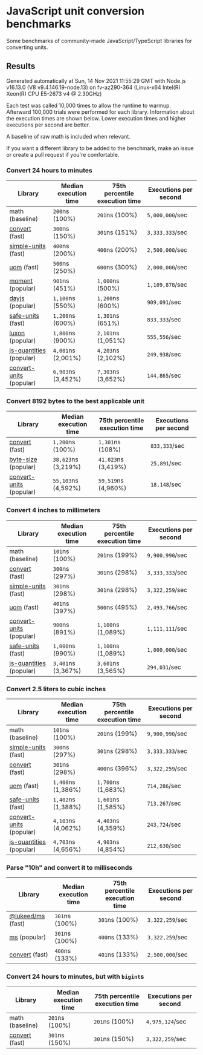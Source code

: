 # JavaScript unit conversion benchmarks

Some benchmarks of community-made JavaScript/TypeScript libraries for converting units.

## Results

<!-- beginblock(results) -->

Generated automatically at Sun, 14 Nov 2021 11:55:29 GMT with Node.js v16.13.0 (V8 v9.4.146.19-node.13) on fv-az290-364 (Linux-x64 Intel(R) Xeon(R) CPU E5-2673 v4 @ 2.30GHz)

Each test was called 10,000 times to allow the runtime to warmup.
Afterward 100,000 trials were performed for each library.
Information about the execution times are shown below.
Lower execution times and higher executions per second are better.

A baseline of raw math is included when relevant.

If you want a different library to be added to the benchmark, make an issue or create a pull request if you're comfortable.

### Convert 24 hours to minutes

| Library                                                            | Median execution time | 75th percentile execution time | Executions per second |
| ------------------------------------------------------------------ | --------------------- | ------------------------------ | --------------------- |
| math (baseline)                                                    | `200`ns (100%)        | `201`ns (100%)                 | `5,000,000`/sec       |
| [convert](https://npmjs.com/package/convert) (fast)                | `300`ns (150%)        | `301`ns (151%)                 | `3,333,333`/sec       |
| [simple-units](https://npmjs.com/package/simple-units) (fast)      | `400`ns (200%)        | `400`ns (200%)                 | `2,500,000`/sec       |
| [uom](https://npmjs.com/package/uom) (fast)                        | `500`ns (250%)        | `600`ns (300%)                 | `2,000,000`/sec       |
| [moment](https://npmjs.com/package/moment) (popular)               | `901`ns (451%)        | `1,000`ns (500%)               | `1,109,878`/sec       |
| [dayjs](https://npmjs.com/package/dayjs) (popular)                 | `1,100`ns (550%)      | `1,200`ns (600%)               | `909,091`/sec         |
| [safe-units](https://npmjs.com/package/safe-units) (fast)          | `1,200`ns (600%)      | `1,301`ns (651%)               | `833,333`/sec         |
| [luxon](https://npmjs.com/package/luxon) (popular)                 | `1,800`ns (900%)      | `2,101`ns (1,051%)             | `555,556`/sec         |
| [js-quantities](https://npmjs.com/package/js-quantities) (popular) | `4,001`ns (2,001%)    | `4,203`ns (2,102%)             | `249,938`/sec         |
| [convert-units](https://npmjs.com/package/convert-units) (popular) | `6,903`ns (3,452%)    | `7,303`ns (3,652%)             | `144,865`/sec         |

### Convert 8192 bytes to the best applicable unit

| Library                                                            | Median execution time | 75th percentile execution time | Executions per second |
| ------------------------------------------------------------------ | --------------------- | ------------------------------ | --------------------- |
| [convert](https://npmjs.com/package/convert) (fast)                | `1,200`ns (100%)      | `1,301`ns (108%)               | `833,333`/sec         |
| [byte-size](https://npmjs.com/package/byte-size) (popular)         | `38,623`ns (3,219%)   | `41,023`ns (3,419%)            | `25,891`/sec          |
| [convert-units](https://npmjs.com/package/convert-units) (popular) | `55,103`ns (4,592%)   | `59,519`ns (4,960%)            | `18,148`/sec          |

### Convert 4 inches to millimeters

| Library                                                            | Median execution time | 75th percentile execution time | Executions per second |
| ------------------------------------------------------------------ | --------------------- | ------------------------------ | --------------------- |
| math (baseline)                                                    | `101`ns (100%)        | `201`ns (199%)                 | `9,900,990`/sec       |
| [convert](https://npmjs.com/package/convert) (fast)                | `300`ns (297%)        | `301`ns (298%)                 | `3,333,333`/sec       |
| [simple-units](https://npmjs.com/package/simple-units) (fast)      | `301`ns (298%)        | `301`ns (298%)                 | `3,322,259`/sec       |
| [uom](https://npmjs.com/package/uom) (fast)                        | `401`ns (397%)        | `500`ns (495%)                 | `2,493,766`/sec       |
| [convert-units](https://npmjs.com/package/convert-units) (popular) | `900`ns (891%)        | `1,100`ns (1,089%)             | `1,111,111`/sec       |
| [safe-units](https://npmjs.com/package/safe-units) (fast)          | `1,000`ns (990%)      | `1,100`ns (1,089%)             | `1,000,000`/sec       |
| [js-quantities](https://npmjs.com/package/js-quantities) (popular) | `3,401`ns (3,367%)    | `3,601`ns (3,565%)             | `294,031`/sec         |

### Convert 2.5 liters to cubic inches

| Library                                                            | Median execution time | 75th percentile execution time | Executions per second |
| ------------------------------------------------------------------ | --------------------- | ------------------------------ | --------------------- |
| math (baseline)                                                    | `101`ns (100%)        | `201`ns (199%)                 | `9,900,990`/sec       |
| [simple-units](https://npmjs.com/package/simple-units) (fast)      | `300`ns (297%)        | `301`ns (298%)                 | `3,333,333`/sec       |
| [convert](https://npmjs.com/package/convert) (fast)                | `301`ns (298%)        | `400`ns (396%)                 | `3,322,259`/sec       |
| [uom](https://npmjs.com/package/uom) (fast)                        | `1,400`ns (1,386%)    | `1,700`ns (1,683%)             | `714,286`/sec         |
| [safe-units](https://npmjs.com/package/safe-units) (fast)          | `1,402`ns (1,388%)    | `1,601`ns (1,585%)             | `713,267`/sec         |
| [convert-units](https://npmjs.com/package/convert-units) (popular) | `4,103`ns (4,062%)    | `4,403`ns (4,359%)             | `243,724`/sec         |
| [js-quantities](https://npmjs.com/package/js-quantities) (popular) | `4,703`ns (4,656%)    | `4,903`ns (4,854%)             | `212,630`/sec         |

### Parse "10h" and convert it to milliseconds

| Library                                                   | Median execution time | 75th percentile execution time | Executions per second |
| --------------------------------------------------------- | --------------------- | ------------------------------ | --------------------- |
| [@lukeed/ms](https://npmjs.com/package/@lukeed/ms) (fast) | `301`ns (100%)        | `301`ns (100%)                 | `3,322,259`/sec       |
| [ms](https://npmjs.com/package/ms) (popular)              | `301`ns (100%)        | `400`ns (133%)                 | `3,322,259`/sec       |
| [convert](https://npmjs.com/package/convert) (fast)       | `400`ns (133%)        | `401`ns (133%)                 | `2,500,000`/sec       |

### Convert 24 hours to minutes, but with `bigint`s

| Library                                             | Median execution time | 75th percentile execution time | Executions per second |
| --------------------------------------------------- | --------------------- | ------------------------------ | --------------------- |
| math (baseline)                                     | `201`ns (100%)        | `201`ns (100%)                 | `4,975,124`/sec       |
| [convert](https://npmjs.com/package/convert) (fast) | `301`ns (150%)        | `301`ns (150%)                 | `3,322,259`/sec       |

<!-- endblock(results) -->
